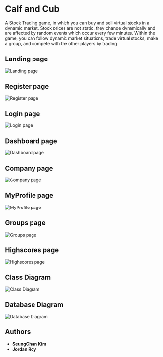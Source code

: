 # Calf and Cub
A Stock Trading game, in which you can buy and sell virtual stocks in a dynamic market.
Stock prices are not static, they change dynamically and are affected by random events which occur every few minutes. Within the game, you can follow dynamic market situations, trade virtual stocks, make a group, and compete with the other players by trading

## Landing page
![Landing page](https://imgur.com/a/lWYPLuS)

## Register page
![Register page](https://imgur.com/EKq8Tma)

## Login page
![Login page](https://imgur.com/fM4Dgj1)

## Dashboard page
![Dashboard page](https://imgur.com/zJpyrM4)

## Company page
![Company page](https://imgur.com/RzEXOg2)

## MyProfile page
![MyProfile page](https://imgur.com/GTqW7Qs)

## Groups page
![Groups page](https://imgur.com/RVuLWY7)

## Highscores page
![Highscores page](https://imgur.com/2THrfeH)

## Class Diagram
![Class Diagram](https://imgur.com/O7gH7Wg)

## Database Diagram
![Database Diagram](https://imgur.com/J6KBPke)

## Authors

* **SeungChan Kim**
* **Jordan Roy**